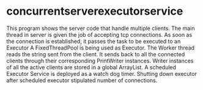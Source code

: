# concurrentserverexecutorservice
This program shows the server code that handle multiple clients. The main thread in server is given the job of accepting tcp connections.   As soon as the connection is established, it passes the task to be executed to an Executor A FixedThreadPool is being used as Executor.  The Worker thread reads the string sent from the client. It sends back to all the connected clients through their corresponding PrintWriter instances. Writer instances of all the active clients are stored in a global ArrayList. A scheduled Executor Service is deployed as a watch dog timer. Shutting down executor after scheduled executor stipulated number of connections. 

